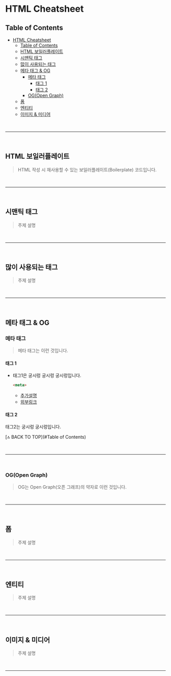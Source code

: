# HTML Cheatsheet

> 



## Table of Contents

- [HTML Cheatsheet](#html-cheatsheet)
  - [Table of Contents](#table-of-contents)
  - [HTML 보일러플레이트](#html-보일러플레이트)
  - [시맨틱 태그](#시맨틱-태그)
  - [많이 사용되는 태그](#많이-사용되는-태그)
  - [메타 태그 & OG](#메타-태그--og)
    - [메타 태그](#메타-태그)
      - [태그 1](#태그-1)
      - [태그 2](#태그-2)
    - [OG(Open Graph)](#ogopen-graph)
  - [폼](#폼)
  - [엔티티](#엔티티)
  - [이미지 & 미디어](#이미지--미디어)


<br>

---

<br>


## HTML 보일러플레이트

> HTML 작성 시 재사용할 수 있는 보일러플레이트(Boilerplate) 코드입니다.


<br>

---

<br>


## 시맨틱 태그

> 주제 설명


<br>

---

<br>


## 많이 사용되는 태그

> 주제 설명


<br>

---

<br>


## 메타 태그 & OG

### 메타 태그

> 메타 태그는 이런 것입니다.



#### 태그 1

- 태그1은 궁시렁 궁시렁 궁시렁입니다.
  ```html
  <meta>
  ```
  
  - [추가설명](./html/meta1.md)
  - [외부링크]()



#### 태그 2

태그2는 궁시렁 궁시렁입니다.



[🔝 BACK TO TOP](#Table of Contents)


<br>

---

<br>


### OG(Open Graph)

> OG는 Open Graph(오픈 그래프)의 약자로 이런 것입니다.


<br>

---

<br>


## 폼

> 주제 설명


<br>

---

<br>


## 엔티티

> 주제 설명


<br>

---

<br>


## 이미지 & 미디어

> 주제 설명


<br>

---

<br>